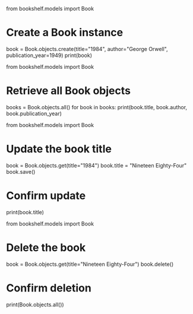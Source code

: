 from bookshelf.models import Book

# Create a Book instance
book = Book.objects.create(title="1984", author="George Orwell", publication_year=1949)
print(book)

from bookshelf.models import Book

# Retrieve all Book objects
books = Book.objects.all()
for book in books:
    print(book.title, book.author, book.publication_year)

from bookshelf.models import Book

# Update the book title
book = Book.objects.get(title="1984")
book.title = "Nineteen Eighty-Four"
book.save()

# Confirm update
print(book.title)

from bookshelf.models import Book

# Delete the book
book = Book.objects.get(title="Nineteen Eighty-Four")
book.delete()

# Confirm deletion
print(Book.objects.all())
